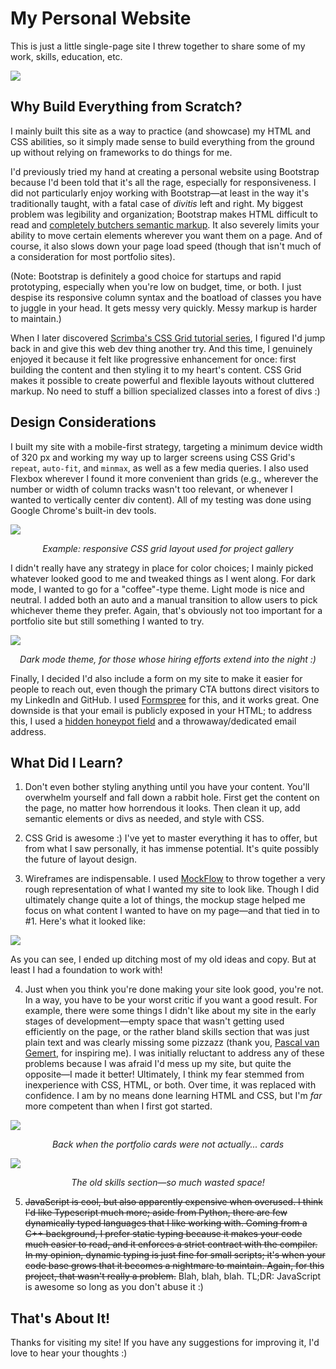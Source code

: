 # My Personal Website

This is just a little single-page site I threw together to share some of my work, skills, education, etc.

![](https://user-images.githubusercontent.com/19352442/59554876-ece7b880-8f77-11e9-972c-cd5c79a99ec8.png)

## Why Build Everything from Scratch?

I mainly built this site as a way to practice (and showcase) my HTML and CSS abilities, so it simply made sense to build everything from the ground up without relying on frameworks to do things for me.

I'd previously tried my hand at creating a personal website using Bootstrap because I'd been told that it's all the rage, especially for responsiveness. I did not particularly enjoy working with Bootstrap—at least in the way it's traditionally taught, with a fatal case of *divitis* left and right. My biggest problem was legibility and organization; Bootstrap makes HTML difficult to read and [completely butchers semantic markup](https://coderwall.com/p/wixovg/bootstrap-without-all-the-debt). It also severely limits your ability to move certain elements wherever you want them on a page. And of course, it also slows down your page load speed (though that isn't much of a consideration for most portfolio sites).

(Note: Bootstrap is definitely a good choice for startups and rapid prototyping, especially when you're low on budget, time, or both. I just despise its responsive column syntax and the boatload of classes you have to juggle in your head. It gets messy very quickly. Messy markup is harder to maintain.)

When I later discovered [Scrimba's CSS Grid tutorial series](https://scrimba.com/g/gR8PTE), I figured I'd jump back in and give this web dev thing another try. And this time, I genuinely enjoyed it because it felt like progressive enhancement for once: first building the content and then styling it to my heart's content. CSS Grid makes it possible to create powerful and flexible layouts without cluttered markup. No need to stuff a billion specialized classes into a forest of divs :)

## Design Considerations

I built my site with a mobile-first strategy, targeting a minimum device width of 320 px and working my way up to larger screens using CSS Grid's `repeat`, `auto-fit`, and `minmax`, as well as a few media queries. I also used Flexbox wherever I found it more convenient than grids (e.g., wherever the number or width of column tracks wasn't too relevant, or whenever I wanted to vertically center div content). All of my testing was done using Google Chrome's built-in dev tools.

![](https://user-images.githubusercontent.com/19352442/59807363-948d1f80-92c5-11e9-8d3d-023b3879408d.png)

<p align="center"><i>Example: responsive CSS grid layout used for project gallery</i></p>

I didn't really have any strategy in place for color choices; I mainly picked whatever looked good to me and tweaked things as I went along. For dark mode, I wanted to go for a "coffee"-type theme. Light mode is nice and neutral. I added both an auto and a manual transition to allow users to pick whichever theme they prefer. Again, that's obviously not too important for a portfolio site but still something I wanted to try.

![](https://user-images.githubusercontent.com/19352442/59712393-2409d400-91db-11e9-979e-53eaae71b4d5.png)

<p align="center"><i>Dark mode theme, for those whose hiring efforts extend into the night :)</i></p>

Finally, I decided I'd also include a form on my site to make it easier for people to reach out, even though the primary CTA buttons direct visitors to my LinkedIn and GitHub. I used [Formspree](https://github.com/formspree/formspree) for this, and it works great. One downside is that your email is publicly exposed in your HTML; to address this, I used a [hidden honeypot field](https://help.formspree.io/hc/en-us/articles/360013580813-Honeypot-spam-filtering) and a throwaway/dedicated email address.

## What Did I Learn?

1. Don't even bother styling anything until you have your content. You'll overwhelm yourself and fall down a rabbit hole. First get the content on the page, no matter how horrendous it looks. Then clean it up, add semantic elements or divs as needed, and style with CSS.

2. CSS Grid is awesome :) I've yet to master everything it has to offer, but from what I saw personally, it has immense potential. It's quite possibly the future of layout design.

3. Wireframes are indispensable. I used [MockFlow](https://www.mockflow.com/) to throw together a very rough representation of what I wanted my site to look like. Though I did ultimately change quite a lot of things, the mockup stage helped me focus on what content I wanted to have on my page—and that tied in to #1. Here's what it looked like:

![](https://user-images.githubusercontent.com/19352442/59712852-0ab55780-91dc-11e9-833f-b7b660491608.png)

As you can see, I ended up ditching most of my old ideas and copy. But at least I had a foundation to work with!

4. Just when you think you're done making your site look good, you're not. In a way, you have to be your worst critic if you want a good result. For example, there were some things I didn't like about my site in the early stages of development—empty space that wasn't getting used efficiently on the page, or the rather bland skills section that was just plain text and was clearly missing some pizzazz (thank you, [Pascal van Gemert](http://www.pascalvangemert.nl/), for inspiring me). I was initially reluctant to address any of these problems because I was afraid I'd mess up my site, but quite the opposite—I made it better! Ultimately, I think my fear stemmed from inexperience with CSS, HTML, or both. Over time, it was replaced with confidence. I am by no means done learning HTML and CSS, but I'm *far* more competent than when I first got started.

![](https://user-images.githubusercontent.com/19352442/59555102-8369a900-8f7b-11e9-9806-4102d56424be.png)

<p align="center"><i>Back when the portfolio cards were not actually... cards</i></p>

![](https://user-images.githubusercontent.com/19352442/59555081-4e5d5680-8f7b-11e9-8445-0a5079f20212.png)

<p align="center"><i>The old skills section—so much wasted space!</i></p>

5. ~~JavaScript is cool, but also apparently expensive when overused. I think I'd like Typescript much more; aside from Python, there are few dynamically typed languages that I like working with. Coming from a C++ background, I prefer static typing because it makes your code much easier to read, and it enforces a strict contract with the compiler. In my opinion, dynamic typing is just fine for small scripts; it's when your code base grows that it becomes a nightmare to maintain. Again, for this project, that wasn't really a problem.~~ Blah, blah, blah. TL;DR: JavaScript is awesome so long as you don't abuse it :)

## That's About It!

Thanks for visiting my site! If you have any suggestions for improving it, I'd love to hear your thoughts :)

